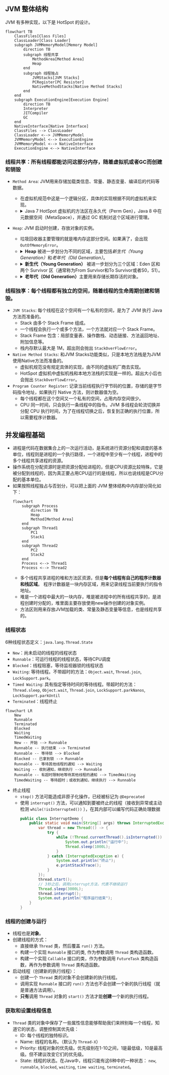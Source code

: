 ## JVM 整体结构

JVM 有多种实现，以下是 HotSpot 的设计。

```mermaid
flowchart TB
    ClassFiles[Class Files]
    ClassLoader[Class Loader]
    subgraph JVMMemoryModel[Memory Model]
        direction TB
        subgraph 线程共享
            MethodArea[Method Area]
            Heap
        end
        subgraph 线程独占
            JVMStacks[JVM Stacks]
            PCRegister[PC Resister]
            NativeMethodStacks[Native Method Stacks]
        end
    end
    subgraph ExecutionEngine[Execution Engine]
        direction TB
        Interpreter
        JITCompiler
        GC
    end
    NativeInterface[Native Interface]
    ClassFiles --> ClassLoader
    ClassLoader <--> JVMMemoryModel
    JVMMemoryModel <--> ExecutionEngine
    JVMMemoryModel <--> NativeInterface
    ExecutionEngine <--> NativeInterface
```

### 线程共享：所有线程都能访问这部分内存，随着虚拟机或者GC而创建和销毁

* `Method Area`: JVM用来存储加载类信息、常量、静态变量、编译后的代码等数据。
    * 在虚拟机规范中这是一个逻辑分区，具体的实现根据不同的虚拟机来实现。
    * <details><summary>Java 7 HotSpot 虚拟机的方法区在永久代（Perm
      Gen），Java 8 中在元数据空间（MetaSpace），并通过 GC 机制对这个区域进行管理。</summary>
      <br><ul style="list-style-type: square">
      <li>永久代是Java堆的一部分，但元空间实际上并不是堆内存的一部分。</li>
      <li>在Java 8之前，永久代（Perm Gen）是Java堆内存的一部分，主要用于存储类的元数据、常量、静态变量等信息。当永久代满了，将会触发Full
      GC，甚至可能会抛出<code>java.lang.OutOfMemoryError: PermGen space</code>错误。</li>
      <li>然而，在Java 8中，这个概念发生了变化。永久代被移除，取而代之的是元空间（MetaSpace）。元空间不再位于堆内存中，而是直接使用本地（Native）内存。因此，元空间的大小受到本地内存的限制。当元空间内存不足时，会抛出<code>java.lang.OutOfMemoryError: MetaSpace</code>错误。</li>
      <li><details><summary>这样做的优点之一是，字符串常量池（String Pool）被移至堆内存，这使得它可以受益于垃圾回收，而不像以前那样容易导致内存溢出。</summary><br>
        在Java 7之前，字符串常量池（String Pool）是存储在永久代（PermGen）中的。因为永久代的空间相对较小，所以如果你的应用创建了大量的字符串，特别是在使用String.intern()方法时，可能会很快填满永久代，导致OutOfMemoryError: PermGen space错误。<br>
        从Java 7开始，Java的设计者决定将字符串常量池从永久代移动到堆内存中。这样做的主要原因是允许更灵活的内存管理。因为堆内存通常比永久代大得多，所以将字符串常量池移动到堆内存可以避免由于字符串常量池过大导致的内存溢出错误。此外，因为垃圾收集器在堆内存中运行，所以不再使用的字符串可以被垃圾收集器回收，这在永久代中是不可能的。<br>
        在Java 8中，永久代被完全移除，取而代之的是元空间（MetaSpace）。然而，这并没有影响字符串常量池的位置，它仍然在堆内存中。<br>
        因此，虽然字符串常量池、永久代和元空间在某种程度上有关联，但它们是独立的概念，有各自的内存管理和垃圾回收策略。<br><br></details></li>
      </ul><br>
      </details>

* `Heap`: JVM 启动时创建，存放对象的实例。
    * 垃圾回收器主要管理的就是堆内存这部分空间。如果满了，会出现 `OutOfMemoryError`。
    * <details><summary><b>Heap</b> 被进一步划分为不同的区域，主要包括<i>新生代（Young Generation）</i>和<i>老年代（Old Generation）</i>。</summary>
        <br>这种内存布局是基于一个观察结果：大多数对象在创建后不久就会变得无用。这就是所谓的"弱分代假说（Weak Generation Hypothesis）"，Java的内存管理策略就是基于这个假设的。<br><br>
      </details>
    * <details><summary><b>新生代（Young Generation）</b> 被进一步划分为三个区域：Eden 区和两个 Survivor 区（通常称为From Survivor和To Survivor或者S0，S1）。</summary>
        <br><ul style="list-style-type: square">
        <li>Eden 区：新创建的对象首先被分配到Eden 区。如果 Eden 区已满，就会触发一次 Minor GC（小型垃圾收集）。</li>
        <li>Survivor 区：Minor GC 会清理 Eden 区和一个 Survivor 区，将还存活的对象移动到另一 Survivor 区。如果对象在 Survivor 区经过一定次数的 GC 仍然存活，就会被晋升到老年代。</li>
        </ul><br>
      </details>
    * <details><summary><b>老年代（Old Generation）</b>主要用来存储长期存活的对象。</summary>
        <br>当老年代区域满了，就会发生Major GC（也称为Full GC）。Full GC会比Minor GC更耗时，因为它需要检查整个堆内存。<br><br>
      </details>

### 线程独享：每个线程都有独立的空间，随着线程的生命周期创建和销毁。

* `JVM Stacks`: 每个线程在这个空间有一个私有的空间，是为了 JVM 执行 Java 方法而准备的。
    * Stack 由多个 Stack Frame 组成。
    * 一个线程会执行一个或多个方法，一个方法就对应一个 Stack Frame。
    * Stack Frame 包含：局部变量表、操作数栈、动态链接、方法返回地址、附加信息等。
    * 栈内存默认最大是 1M，超出则会抛出 `StackOverFlowError`。
* `Native Method Stacks`: 和JVM Stacks功能类似，只是本地方法栈是为JVM使用Native方法而准备的。
    * 虚拟机规范没有规定具体的实现，由不同的虚拟机厂商去实现。
    * HotSpot 虚拟机中虚拟机栈和本地方法栈的实现是一样的。超出大小后也会抛出 `StackOverFlowError`。
* `Program Counter Register`: 记录当前线程执行字节码的位置，存储的是字节码指令地址，如果执行 Native 方法，则计数器值为空。
    * 每个线程都在这个空间又一个私有的空间，占用内存空间很少。
    * CPU 同一时间，只会执行一条线程中的指令。JVM 多线程会轮流切换并分配 CPU 执行时间，为了在线程切换之后，恢复到正确的执行位置，所以需要程序计数器。

## 并发编程基础

* 进程是代码在数据集合上的一次运行活动，是系统进行资源分配和调度的基本单位，线程则是进程的一个执行路径，一个进程中至少有一个线程，进程中的多个线程共享进程的资源。
* 操作系统在分配资源时是把资源分配给进程的，但是CPU资源比较特殊，它是被分配到线程的，因为真正要占用CPU运行的是线程，所以也说线程是CPU分配的基本单位。
* 如果按照线程独占与否划分，可以把上面的 JVM 整体结构中内存部分简化如下：
    ```mermaid
    flowchart
        subgraph Process
            direction TB
            Heap
            Method[Method Area]
        end
        subgraph Thread1
            PC1
            Stack1
        end
        subgraph Thread2
            PC2
            Stack2
        end
        Process <--> Thread1
        Process <--> Thread2
    ```
    * 多个线程共享进程的堆和方法区资源，但是**每个线程有自己的程序计数器和栈区域**。 程序计数器是一块内存区域，用来记录线程当前要执行的指令地址。
    * 堆是一个进程中最大的一块内存，堆是被进程中的所有线程共享的，是进程创建时分配的，堆里面主要存放使用new操作创建的对象实例。
    * 方法区则用来存放JVM加载的类、常量及静态变量等信息，也是线程共享的。

### 线程状态
6种线程状态定义：`java.lang.Thread.State`

* `New`：尚未启动的线程的线程状态
* `Runnable`：可运行线程的线程状态，等待CPU调度
* `Blocked`：线程阻塞，等待监视器锁的线程状态
* `Waiting`: 等待线程。不带超时的方法：`Object.wait`, `Thread.join`, `LockSupport.park`。
* `Timed Waiting`:
  具有指定等待时间的等待线程。带超时的方法：`Thread.sleep`, `Object.wait`, `Thread.join`, `LockSupport.parkNanos`, `LockSupport.parkUntil`
* `Terminated`：线程终止

```mermaid
flowchart LR
    New
    Runnable
    Terminated
    Blocked
    Waiting
    TimedWaiting
    New -- 开始 --> Runnable
    Runnable -- 执行结束 --> Terminated
    Runnable -- 等待锁 --> Blocked
    Blocked -- 已拿到锁 --> Runnable
    Runnable -- 等待其他线程的通知 --> Waiting
    Waiting -- 收到通知，继续执行 --> Runnable
    Runnable -- 有超时限制地等待其他线程的通知 --> TimedWaiting
    TimedWaiting -- 等待超时；或收到通知，继续执行 --> Runnable
```

* 终止线程
    * `stop()` 方法可能造成非原子化操作，已经被标记为 `@Deprecated`
    * 使用 `interrupt()` 方法，可以通知到要被终止的线程（接收到异常或主动检测 `while(!isInterrupted())`
      ），在其内部可以编写代码正确处理数据
        ```java
        public class InterruptDemo {
            public static void main(String[] args) throws InterruptedException {
                var thread = new Thread(() -> {
                    try {
                        while (!Thread.currentThread().isInterrupted()) { // 判断是否运行
                            System.out.println("运行中");
                            Thread.sleep(1000L);
                        }
                    } catch (InterruptedException e) {
                        System.out.println("终止");
                        e.printStackTrace();
                    }
                });
                thread.start();
                // 3秒之后，调用interrupt方法，代表不继续运行
                Thread.sleep(3000L);
                thread.interrupt();
                System.out.println("程序运行结束");
            }
      }
      ```

### 线程的创建与运行
* 线程也是**对象**。
* 创建线程的方式：
    * 直接继承 `Thread` 类，然后覆盖 `run()` 方法。
    * 构建一个实现 `Runnable` 接口的类, 作为参数调用 `Thread` 类构造函数。
    * 构建一个实现 `Callable` 接口的类，作为参数调用 `FutureTask` 类构造函数，再作为参数调用 `Thread` 类构造函数。
* 启动线程（创建新的执行线程）：
    * 创建一个 `Thread` 类的对象不会创建新的执行线程。
    * 调用实现 `Runnable` 接口的 `run()` 方法也不会创建一个新的执行线程（就是普通方法调用）。
    * **只有**调用 `Thread` 对象的 `start()` 方法才能**创建**一个新的执行线程。

### 获取和设置线程信息
* `Thread` 类的对象中保存了一些属性信息能够帮助我们来辨别每一个线程，知道它的状态，调整控制其优先级：
    * ID: 每个线程的独特标识。
    * Name: 线程的名称。（默认为 `Thread-X`）
    * Priority: 线程对象的优先级。优先级别在1-10之间，1是最低级，10是最高级。但不建议改变它们的优先级。
    * State: 线程的状态。在Java中，线程只能有这6种中的一种状态： `new`, `runnable`, `blocked`, `waiting`, `time waiting`, `terminated`。
